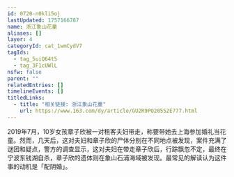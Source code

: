 ```yaml
---
id: 0720-n0kli5oj
lastUpdated: 1757166787
name: 浙江象山花童
aliases: []
layer: 4
categoryId: cat_1wmCydV7
tagIds:
  - tag_5uiQ64t5
  - tag_3F1cUWlL
nsfw: false
parent: ""
relatedEntries: []
timelineEvents: []
titledLinks:
  - title: "相关链接: 浙江象山花童"
    url: https://www.163.com/dy/article/GU2R9PO20552E777.html
---
```


2019年7月，10岁女孩章子欣被一对租客夫妇带走，称要带她去上海参加婚礼当花童。然而，几天后，这对夫妇和章子欣的尸体分别在不同地点被发现，案件充满了谜团和疑点，警方的调查显示，这对夫妇在带走章子欣后，行踪飘忽不定，最终在宁波东钱湖自杀，章子欣的遗体则在象山石浦海域被发现。最常见的解读认为这件事的动机是「配阴婚」。